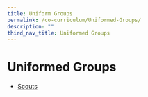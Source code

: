 ```yaml
---
title: Uniform Groups
permalink: /co-curriculum/Uniformed-Groups/
description: ""
third_nav_title: Uniformed Groups
---
```

# **Uniformed Groups**

* [Scouts](/co-curriculum/Uniformed-Groups/scouts/)